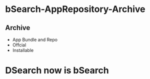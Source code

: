 # bSearch-AppRepository-Archive
## Archive

- App Bundle and Repo
- Offcial
- Installable

# DSearch now is bSearch

